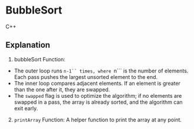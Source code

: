 # BubbleSort
C++

## Explanation
1. bubbleSort Function:
  - The outer loop runs ```n-1`` times, where ```n``` is the number of elements. Each pass pushes the largest unsorted element to the end.
  - The inner loop compares adjacent elements. If an element is greater than the one after it, they are swapped.
  - The ```swapped``` flag is used to optimize the algorithm; if no elements are swapped in a pass, the array is already sorted, and the algorithm can exit early.
2. ```printArray``` Function: A helper function to print the array at any point.
